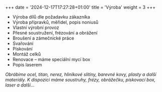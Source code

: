 +++
date = '2024-12-17T17:27:28+01:00'
title = 'Výroba'
weight =  3
+++

- Výroba dílů dle požadavku zákazníka
- Výroba přípravků, měřidel, popis noniusů
- Vlastní výrobní provoz
- Přesné soustružení, frézování a obrážení
- Broušení a zámečnické práce
- Svařování
- Pískování
- Montáž celků
- Renovace – máme speciální mycí box
- Popis laserem

_Obrábíme ocel, titan, nerez, hliníkové slitiny, barevné kovy, plasty a další materiály._
_K dispozici máme soustruhy, frézy, obrážečku, pískovací box, laser a další_...
